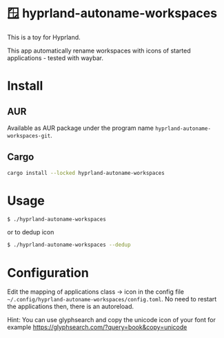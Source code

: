 # 🪟 hyprland-autoname-workspaces 

This is a toy for Hyprland.

This app automatically rename workspaces with icons of started applications - tested with waybar.

# Install

## AUR

Available as AUR package under the program name `hyprland-autoname-workspaces-git`.

## Cargo

```bash
cargo install --locked hyprland-autoname-workspaces
```

# Usage

```bash
$ ./hyprland-autoname-workspaces
```

or to dedup icon

```bash
$ ./hyprland-autoname-workspaces --dedup
```

# Configuration

Edit the mapping of applications class -> icon in the config file `~/.config/hyprland-autoname-workspaces/config.toml`.
No need to restart the applications then, there is an autoreload.

Hint: You can use glyphsearch and copy the unicode icon of your font for example https://glyphsearch.com/?query=book&copy=unicode
